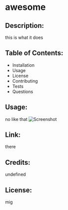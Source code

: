 # awesome
## Description: 
this is what it does
## Table of Contents: 
* Installation
* Usage 
* License 
* Contributing 
* Tests 
* Questions 
## Usage: 
no like that 
![Screenshot](here)
## Link: 
there
## Credits: 
undefined
## License: 
mig
